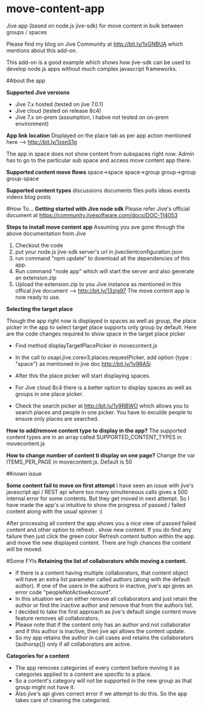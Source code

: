move-content-app
================

Jive app (based on node.js jive-sdk) for move content in bulk between groups / spaces

Please find my blog on Jive Community at http://bit.ly/1xGNBUA which mentions about this add-on.

This add-on is a good example which shows how jive-sdk can be used to develop node.js apps without much complex javascript frameworks.


#About the app

**Supported Jive versions**
- Jive 7.x hosted (tested on jive 7.0.1)
- Jive cloud (tested on release 8c4)
- Jive 7.x on-prem (assumption, i habve not tested on on-prem environment)

**App link location**
Displayed on the place tab as per app action mentioned here --> http://bit.ly/1zenS1g

The app in space does not show content from subspaces right now. Admin has to go to the particular sub space and access move content app there.

**Supported content move flows**
space->space
space->group 
group->group
group-space

**Supported content types** 
discussions 
documents 
files 
polls
ideas
events
videos
blog posts


#How To...
**Getting started with Jive node sdk**
Please refer Jive's official document at https://community.jivesoftware.com/docs/DOC-114053

**Steps to install move content app**
Assuming you ave gone through the above documentation from Jive

1. Checkout the code
2. put your node.js jive-sdk server's url in jiveclientconfiguration.json
3. run command "npm update" to download all the dependencies of this app.
4. Run command "node app" which will start the server and also generate an extension.zip
5. Upload the extension.zip to you Jive instance as mentioned in this offical jive document --> http://bit.ly/13zig97
The move content app is now ready to use.


**Selecting the target place**

Though the app right now is displayed in spaces as well as group, the place picker in the app to select target place supports only group by default.
Here are the code changes required to show space in the target place picker
- Find method displayTargetPlacePicker in movecontent.js
- In the call to osapi.jive.corev3.places.requestPicker, add option {type : "space"} as mentioned in jive doc http://bit.ly/1v9RA5i
- After this the place picker will start displaying spaces. 
 
- For Jive cloud 8c4 there is a better option to display spaces as well as groups in one place picker.
- Check the search picker at http://bit.ly/1v9RBWO which allows you to search places and people in one picker. You have to exculde people to ensure only places are searched. 


**How to add/remove content type to display in the app?**
The supported content types are in an array called SUPPORTED_CONTENT_TYPES in movecontent.js

**How to change number of content ti display on one page?**
Change the var ITEMS_PER_PAGE in movecontent.js. Default is 50

#Known issue

**Some content fail to move on first attempt**
I have seen an issue with jive's javascript api / REST api where too many simulteneous calls gives a 500 internal error for some contents. But they get moved in next attempt. 
So I have made the app's ui intuitive to show the progress of passed / failed content along with the usual spinner :)

After processing all content the app shows you a nice view of passed failed content and other option to refresh . show new content.
If you do find any failure then just click the green color Refresh content button within the app and move the new displayed content. There are high chances the content will be moved.

#Some FYIs
**Retaining the list of collaborators while moving a content.**
- If there is a content having multiple collaborators, that content object will have an extra list parameter called authors (along with the default  author). If one of the users in the authors in inactive, jive's api gives an error code "peopleNotActiveAccount". 
- In this situation we can either remove all collaborators and just retain the author or find the inactive author and remove that from the authors list.
- I decided to take the first approach as jive's default single content move feature removes all collaborators.
- Please note that if the content only has an author and not collaborator and if this author is inactive, then jive api allows the content update.
- So my app retains the author in call cases and retains the collaborators (authorsp[]) only if all collaborators are active.
 
**Categories for a content**
- The app removes categories of every content before moving it as categories applied to a content are specific to a place. 
- So a content's category will not be supported in the new group as that group might not have it. 
- Also jive's api gives correct error if we attempt to do this. So the app takes care of cleaning the categoried.
 



